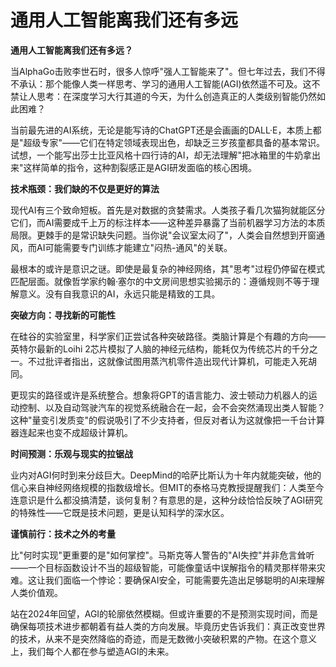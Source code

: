 # 通用人工智能离我们还有多远

**通用人工智能离我们还有多远？**  

当AlphaGo击败李世石时，很多人惊呼"强人工智能来了"。但七年过去，我们不得不承认：那个能像人类一样思考、学习的通用人工智能(AGI)依然遥不可及。这不禁让人思考：在深度学习大行其道的今天，为什么创造真正的人类级别智能仍然如此困难？  

当前最先进的AI系统，无论是能写诗的ChatGPT还是会画画的DALL·E，本质上都是"超级专家"——它们在特定领域表现出色，却缺乏三岁孩童都具备的基本常识。试想，一个能写出莎士比亚风格十四行诗的AI，却无法理解"把冰箱里的牛奶拿出来"这样简单的指令，这种割裂感正是AGI研发面临的核心困境。  

**技术瓶颈：我们缺的不仅是更好的算法**  

现代AI有三个致命短板。首先是对数据的贪婪需求。人类孩子看几次猫狗就能区分它们，而AI需要成千上万的标注样本——这种差异暴露了当前机器学习方法的本质局限。更棘手的是常识缺失问题。当你说"会议室太闷了"，人类会自然想到开窗通风，而AI可能需要专门训练才能建立"闷热-通风"的关联。  

最根本的或许是意识之谜。即使是最复杂的神经网络，其"思考"过程仍停留在模式匹配层面。就像哲学家约翰·塞尔的中文房间思想实验揭示的：遵循规则不等于理解意义。没有自我意识的AI，永远只能是精致的工具。  

**突破方向：寻找新的可能性**  

在硅谷的实验室里，科学家们正尝试各种突破路径。类脑计算是个有趣的方向——英特尔最新的Loihi 2芯片模拟了人脑的神经元结构，能耗仅为传统芯片的千分之一。不过批评者指出，这就像试图用蒸汽机零件造出现代计算机，可能走入死胡同。  

更现实的路径或许是系统整合。想象将GPT的语言能力、波士顿动力机器人的运动控制、以及自动驾驶汽车的视觉系统融合在一起，会不会突然涌现出类人智能？这种"量变引发质变"的假说吸引了不少支持者，但反对者认为这就像把一千台计算器连起来也变不成超级计算机。  

**时间预测：乐观与现实的拉锯战**  

业内对AGI何时到来分歧巨大。DeepMind的哈萨比斯认为十年内就能突破，他的信心来自神经网络规模的指数级增长。但MIT的泰格马克教授提醒我们：人类至今连意识是什么都没搞清楚，谈何复制？有意思的是，这种分歧恰恰反映了AGI研究的特殊性——它既是技术问题，更是认知科学的深水区。  

**谨慎前行：技术之外的考量**  

比"何时实现"更重要的是"如何掌控"。马斯克等人警告的"AI失控"并非危言耸听——一个目标函数设计不当的超级智能，可能像童话中误解指令的精灵那样带来灾难。这让我们面临一个悖论：要确保AI安全，可能需要先造出足够聪明的AI来理解人类价值观。  

站在2024年回望，AGI的轮廓依然模糊。但或许重要的不是预测实现时间，而是确保每项技术进步都朝着有益人类的方向发展。毕竟历史告诉我们：真正改变世界的技术，从来不是突然降临的奇迹，而是无数微小突破积累的产物。在这个意义上，我们每个人都在参与塑造AGI的未来。